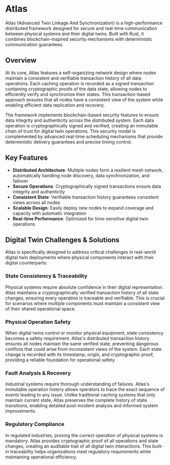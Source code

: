 # Atlas

Atlas (Advanced Twin Linkage And Synchronization) is a high-performance distributed framework designed for secure and real-time communication between physical systems and their digital twins. Built with Rust, it combines blockchain-inspired security mechanisms with deterministic communication guarantees.

## Overview

At its core, Atlas features a self-organizing network design where nodes maintain a consistent and verifiable transaction history of all data operations. Each caching operation is recorded as a signed transaction containing cryptographic proofs of the data state, allowing nodes to efficiently verify and synchronize their states. This transaction-based approach ensures that all nodes have a consistent view of the system while enabling efficient data replication and recovery.

The framework implements blockchain-based security features to ensure data integrity and authenticity across the distributed system. Each data operation is cryptographically signed and verified, creating an immutable chain of trust for digital twin operations. This security model is complemented by advanced real-time scheduling mechanisms that provide deterministic delivery guarantees and precise timing control.

## Key Features

- **Distributed Architecture**: Multiple nodes form a resilient mesh network, automatically handling node discovery, data synchronization, and failover
- **Secure Operations**: Cryptographically signed transactions ensure data integrity and authenticity
- **Consistent State**: Verifiable transaction history guarantees consistent views across all nodes
- **Scalable Design**: Easily deploy new nodes to expand coverage and capacity with automatic integration
- **Real-time Performance**: Optimized for time-sensitive digital twin operations

## Digital Twin Challenges & Solutions

Atlas is specifically designed to address critical challenges in real-world digital twin deployments where physical components interact with their digital counterparts:

### State Consistency & Traceability

Physical systems require absolute confidence in their digital representation. Atlas maintains a cryptographically verified transaction history of all state changes, ensuring every operation is traceable and verifiable. This is crucial for scenarios where multiple components must maintain a consistent view of their shared operational space.

### Physical Operation Safety

When digital twins control or monitor physical equipment, state consistency becomes a safety requirement. Atlas's distributed transaction history ensures all nodes maintain the same verified state, preventing dangerous conflicts that could arise from inconsistent views of the system. Each state change is recorded with its timestamp, origin, and cryptographic proof, providing a reliable foundation for operational safety.

### Fault Analysis & Recovery

Industrial systems require thorough understanding of failures. Atlas's immutable operation history allows operators to trace the exact sequence of events leading to any issue. Unlike traditional caching systems that only maintain current state, Atlas preserves the complete history of state transitions, enabling detailed post-incident analysis and informed system improvements.

### Regulatory Compliance

In regulated industries, proving the correct operation of physical systems is mandatory. Atlas provides cryptographic proof of all operations and state changes, creating an auditable trail of all digital twin interactions. This built-in traceability helps organizations meet regulatory requirements while maintaining operational efficiency.
